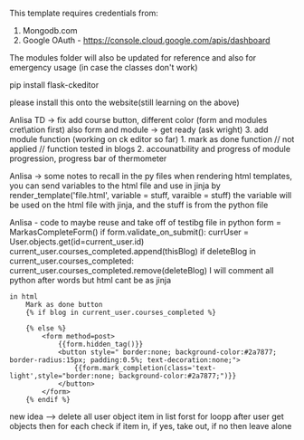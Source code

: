 This template requires credentials from:
1) Mongodb.com
2) Google OAuth - https://console.cloud.google.com/apis/dashboard



The modules folder will also be updated for reference and also for emergency usage (in case the classes don't work)

pip install flask-ckeditor

please install this onto the website(still learning on the above)

 Anlisa TD ->  fix add course button, different color (form and modules cret\ation first)
               also form and module -> get ready
               (ask wright) 3. add module function (working on ck editor so far)
               1. mark as done function // not applied // function tested in blogs
               2. accounatbility and progress of module progression, progress bar of thermometer

Anlisa -> some notes to recall
    in the py files when rendering html templates, you can send variables to the html file and use in jinja by
    render_template('file.html', variable =  stuff, varaible = stuff)
    the variable will be used on the html file with jinja, and the stuff is from the python file

Anlisa - code to maybe reuse and take off of testibg file
    in python
        form = MarkasCompleteForm()
        if form.validate_on_submit():
            currUser = User.objects.get(id=current_user.id)
            current_user.courses_completed.append(thisBlog)
            <!-- if delete the blog that has been marked as complete remove the blog from list too -->
    if deleteBlog in current_user.courses_completed:
            current_user.courses_completed.remove(deleteBlog)
            I will comment all python after words but html cant be as jinja

    in html
        Mark as done button
        {% if blog in current_user.courses_completed %}
            
        {% else %}
            <form method=post>
                {{form.hidden_tag()}}
                <button style=" border:none; background-color:#2a7877; border-radius:15px; padding:0.5%; text-decoration:none;">
                    {{form.mark_completion(class='text-light',style="border:none; background-color:#2a7877;")}}
                </button>
            </form>
        {% endif %} 

new idea --> delete all user object item in list forst for loopp after user get objects then for each check if item in, if yes, take out, if no then leave alone